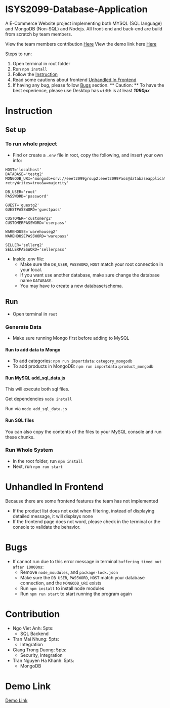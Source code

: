 # ISYS2099-Database-Application
A E-Commerce Website project implementing both MYSQL (SQL language) and MongoDB (Non-SQL) and Nodejs. All front-end and back-end are build from scratch by team members.

View the team members contribution [Here](#contribution)
View the demo link here [Here](#demo-link)

Steps to run:
1. Open terminal in root folder
2. Run `npm install`
3. Follow the [Instruction](#instruction)
4. Read some cautions about frontend [Unhandled In Frontend](#unhandled-in-frontend)
5. If having any bug, please follow [Bugs](#bugs) section.
** Caution: ** To have the best experience, please use Desktop has `width` is at least ***1090px***

# Instruction

## Set up
### To run whole project
- Find or create a ```.env``` file in root, copy the following, and insert your own info:
``` env
HOST='localhost'
DATABASE='testg2'
MONGODB_URI='mongodb+srv://eeet2099group2:eeet2099Pass@databaseapplicationproj.fexqmnq.mongodb.net/?retryWrites=true&w=majority'

DB_USER='root'
PASSWORD='password'

GUEST='guestg2'
GUESTPASSWORD='guestpass'

CUSTOMER='customerg2'
CUSTOMERPASSWORD='userpass'

WAREHOUSE='warehouseg2'
WAREHOUSEPASSWORD='warepass'

SELLER='sellerg2'
SELLERPASSWORD='sellerpass'
```
- Inside .env file:
  - Make sure the `DB_USER`, `PASSWORD`, `HOST` match your root connection in your local. 
  - If you want use another database, make sure change the database name `DATABASE`.
  - You may have to create a new database/schema.
  

## Run
- Open terminal in `root`
### Generate Data
- Make sure running Mongo first before adding to MySQL
#### Run to add data to Mongo
- To add categories: ```npm run importdata:category_mongodb```
- To add products in MongoDB: ```npm run importdata:product_mongodb```
#### Run MySQL add_sql_data.js
This will execute both sql files.

Get dependencies ```node install```

Run via ```node add_sql_data.js```
#### Run SQL files
You can also copy the contents of the files to your MySQL console and run these chunks.

### Run Whole System
- In the root folder, run `npm install`
- Next, run `npm run start`

# Unhandled In Frontend
Because there are some frontend features the team has not implemented
- If the product list does not exist when filtering, instead of displaying detailed message, it will displays none
- If the frontend page does not word, please check in the terminal or the console to validate the behavior.
# Bugs
- If cannot run due to this error message in terminal `buffering timed out after 10000ms`:
    - Remove `node_moudules`, and `package-lock.json`
    - Make sure the `DB_USER`, `PASSWORD`, `HOST` match your database connection, and the `MONGODB_URI` exists
    - Run `npm install` to install node modules
    - Run `npm run start` to start running the program again
# Contribution
- Ngo Viet Anh: 5pts:
  - SQL Backend
- Tran Mai Nhung: 5pts:
  - Integration
- Giang Trong Duong: 5pts:
  - Security, Integration
- Tran Nguyen Ha Khanh: 5pts:
  - MongoDB

# Demo Link
[Demo Link](https://rmiteduau.sharepoint.com/:v:/s/DatabaseApplicationProjectGroup2/EfaEdboBvZJHjMSBR7DlBbsBdfUOpWyyc0yMau1IApQteA?e=FhAx5P)
